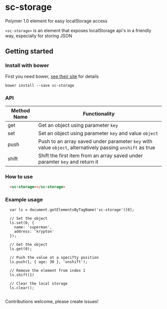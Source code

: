 sc-storage
============

Polymer 1.0 element for easy localStorage access

`<sc-storage>` is an element that exposes localStorage api's in a friendly way, especially for storing JSON

## Getting started

### Install with bower

First you need bower, [see their site](http://bower.io/) for details 

```
bower install --save sc-storage
```

### API

| Method Name | Functionality |
|----------------|-------------|
| get | Get an object using parameter `key` |
| set | Set an object using parameter `key` and value `object` |
| push | Push to an array saved under parameter `key` with value `object`, alternatively passing `unshift` as true |
| shift | Shift the first item from an array saved under paramter `key` and return it |

### How to use

```html
  <sc-storage></sc-storage>
```

### Example usage

```
  var ls = document.getElementsByTagName('sc-storage')[0];

  // Set the object
  ls.set(0, {
    name: 'superman',
    address: 'krypton'
  });

  // Get the object
  ls.get(0);

  // Push the value at a specifty position
  ls.push(1, { age: 30 }, 'unshift');

  // Remove the element from index 1
  ls.shift(1)

  // Clear the local storage
  ls.clear();


```

Contributions welcome, please create issues!
